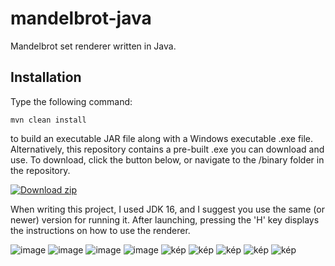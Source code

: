 # mandelbrot-java
Mandelbrot set renderer written in Java.

## Installation
Type the following command: 
```
mvn clean install
```
to build an executable JAR file along with a Windows executable .exe file. 
Alternatively, this repository contains a pre-built .exe you can download and use. To download, click the button below, or navigate to the /binary folder in the repository. 

[![Download zip](https://custom-icon-badges.demolab.com/badge/-Download-blue?style=for-the-badge&logo=download&logoColor=white "Download zip")](https://raw.githubusercontent.com/szalai-istvan/mandelbrot-java/main/binary/Mandelbrot.exe)

When writing this project, I used JDK 16, and I suggest you use the same (or newer) version for running it. 
After launching, pressing the 'H' key displays the instructions on how to use the renderer. 

![image](https://github.com/szalai-istvan/mandelbrot-java/assets/80052683/ba00e3ee-42d9-4835-9d02-a7879aad2ecf)
![image](https://github.com/szalai-istvan/mandelbrot-java/assets/80052683/b58ea1d6-3dae-4bc1-ad79-16919a8821ff)
![image](https://github.com/szalai-istvan/mandelbrot-java/assets/80052683/819de769-0419-44a4-b774-b5ff803a3fe8)
![image](https://github.com/szalai-istvan/mandelbrot-java/assets/80052683/31b736f9-2950-4755-a9e9-864d34fb22ed)
![kép](https://github.com/szalai-istvan/mandelbrot-java/assets/80052683/6ad9a25c-bd98-455d-aa37-7705b21721fc)
![kép](https://github.com/szalai-istvan/mandelbrot-java/assets/80052683/8ec2ec26-46ab-4ab7-9c90-847cf634edad)
![kép](https://github.com/szalai-istvan/mandelbrot-java/assets/80052683/3855d070-6990-49c8-bfe9-3b6336d5a6fb)
![kép](https://github.com/szalai-istvan/mandelbrot-java/assets/80052683/6286f0ba-0c31-4d3f-8f8b-c4827bbee8e3)
![kép](https://github.com/szalai-istvan/mandelbrot-java/assets/80052683/6d3f7360-cc02-4ae8-8fac-4aacdbf99688)
